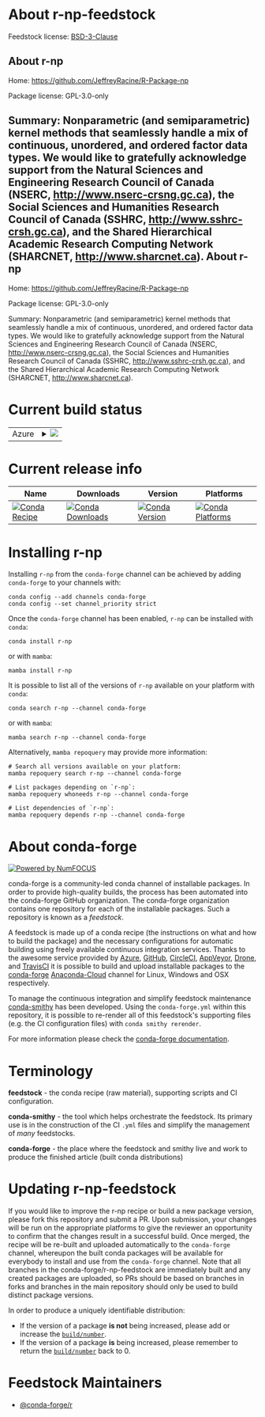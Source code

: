 About r-np-feedstock
====================

Feedstock license: [BSD-3-Clause](https://github.com/conda-forge/r-np-feedstock/blob/main/LICENSE.txt)

About r-np
----------

Home: https://github.com/JeffreyRacine/R-Package-np

Package license: GPL-3.0-only

Summary: Nonparametric (and semiparametric) kernel methods that seamlessly handle a mix of continuous, unordered, and ordered factor data types. We would like to gratefully acknowledge support from the Natural Sciences and Engineering Research Council of Canada (NSERC, <http://www.nserc-crsng.gc.ca>), the Social Sciences and Humanities Research Council of Canada (SSHRC, <http://www.sshrc-crsh.gc.ca>), and the Shared Hierarchical Academic Research Computing Network (SHARCNET, <http://www.sharcnet.ca>).
About r-np
----------

Home: https://github.com/JeffreyRacine/R-Package-np

Package license: GPL-3.0-only

Summary: Nonparametric (and semiparametric) kernel methods that seamlessly handle a mix of continuous, unordered, and ordered factor data types. We would like to gratefully acknowledge support from the Natural Sciences and Engineering Research Council of Canada (NSERC, <http://www.nserc-crsng.gc.ca>), the Social Sciences and Humanities Research Council of Canada (SSHRC, <http://www.sshrc-crsh.gc.ca>), and the Shared Hierarchical Academic Research Computing Network (SHARCNET, <http://www.sharcnet.ca>).

Current build status
====================


<table>
    
  <tr>
    <td>Azure</td>
    <td>
      <details>
        <summary>
          <a href="https://dev.azure.com/conda-forge/feedstock-builds/_build/latest?definitionId=9698&branchName=main">
            <img src="https://dev.azure.com/conda-forge/feedstock-builds/_apis/build/status/r-np-feedstock?branchName=main">
          </a>
        </summary>
        <table>
          <thead><tr><th>Variant</th><th>Status</th></tr></thead>
          <tbody><tr>
              <td>linux_64_r_base4.1</td>
              <td>
                <a href="https://dev.azure.com/conda-forge/feedstock-builds/_build/latest?definitionId=9698&branchName=main">
                  <img src="https://dev.azure.com/conda-forge/feedstock-builds/_apis/build/status/r-np-feedstock?branchName=main&jobName=linux&configuration=linux%20linux_64_r_base4.1" alt="variant">
                </a>
              </td>
            </tr><tr>
              <td>linux_64_r_base4.2</td>
              <td>
                <a href="https://dev.azure.com/conda-forge/feedstock-builds/_build/latest?definitionId=9698&branchName=main">
                  <img src="https://dev.azure.com/conda-forge/feedstock-builds/_apis/build/status/r-np-feedstock?branchName=main&jobName=linux&configuration=linux%20linux_64_r_base4.2" alt="variant">
                </a>
              </td>
            </tr><tr>
              <td>osx_64_r_base4.1</td>
              <td>
                <a href="https://dev.azure.com/conda-forge/feedstock-builds/_build/latest?definitionId=9698&branchName=main">
                  <img src="https://dev.azure.com/conda-forge/feedstock-builds/_apis/build/status/r-np-feedstock?branchName=main&jobName=osx&configuration=osx%20osx_64_r_base4.1" alt="variant">
                </a>
              </td>
            </tr><tr>
              <td>osx_64_r_base4.2</td>
              <td>
                <a href="https://dev.azure.com/conda-forge/feedstock-builds/_build/latest?definitionId=9698&branchName=main">
                  <img src="https://dev.azure.com/conda-forge/feedstock-builds/_apis/build/status/r-np-feedstock?branchName=main&jobName=osx&configuration=osx%20osx_64_r_base4.2" alt="variant">
                </a>
              </td>
            </tr><tr>
              <td>win_64</td>
              <td>
                <a href="https://dev.azure.com/conda-forge/feedstock-builds/_build/latest?definitionId=9698&branchName=main">
                  <img src="https://dev.azure.com/conda-forge/feedstock-builds/_apis/build/status/r-np-feedstock?branchName=main&jobName=win&configuration=win%20win_64_" alt="variant">
                </a>
              </td>
            </tr>
          </tbody>
        </table>
      </details>
    </td>
  </tr>
</table>

Current release info
====================

| Name | Downloads | Version | Platforms |
| --- | --- | --- | --- |
| [![Conda Recipe](https://img.shields.io/badge/recipe-r--np-green.svg)](https://anaconda.org/conda-forge/r-np) | [![Conda Downloads](https://img.shields.io/conda/dn/conda-forge/r-np.svg)](https://anaconda.org/conda-forge/r-np) | [![Conda Version](https://img.shields.io/conda/vn/conda-forge/r-np.svg)](https://anaconda.org/conda-forge/r-np) | [![Conda Platforms](https://img.shields.io/conda/pn/conda-forge/r-np.svg)](https://anaconda.org/conda-forge/r-np) |

Installing r-np
===============

Installing `r-np` from the `conda-forge` channel can be achieved by adding `conda-forge` to your channels with:

```
conda config --add channels conda-forge
conda config --set channel_priority strict
```

Once the `conda-forge` channel has been enabled, `r-np` can be installed with `conda`:

```
conda install r-np
```

or with `mamba`:

```
mamba install r-np
```

It is possible to list all of the versions of `r-np` available on your platform with `conda`:

```
conda search r-np --channel conda-forge
```

or with `mamba`:

```
mamba search r-np --channel conda-forge
```

Alternatively, `mamba repoquery` may provide more information:

```
# Search all versions available on your platform:
mamba repoquery search r-np --channel conda-forge

# List packages depending on `r-np`:
mamba repoquery whoneeds r-np --channel conda-forge

# List dependencies of `r-np`:
mamba repoquery depends r-np --channel conda-forge
```


About conda-forge
=================

[![Powered by
NumFOCUS](https://img.shields.io/badge/powered%20by-NumFOCUS-orange.svg?style=flat&colorA=E1523D&colorB=007D8A)](https://numfocus.org)

conda-forge is a community-led conda channel of installable packages.
In order to provide high-quality builds, the process has been automated into the
conda-forge GitHub organization. The conda-forge organization contains one repository
for each of the installable packages. Such a repository is known as a *feedstock*.

A feedstock is made up of a conda recipe (the instructions on what and how to build
the package) and the necessary configurations for automatic building using freely
available continuous integration services. Thanks to the awesome service provided by
[Azure](https://azure.microsoft.com/en-us/services/devops/), [GitHub](https://github.com/),
[CircleCI](https://circleci.com/), [AppVeyor](https://www.appveyor.com/),
[Drone](https://cloud.drone.io/welcome), and [TravisCI](https://travis-ci.com/)
it is possible to build and upload installable packages to the
[conda-forge](https://anaconda.org/conda-forge) [Anaconda-Cloud](https://anaconda.org/)
channel for Linux, Windows and OSX respectively.

To manage the continuous integration and simplify feedstock maintenance
[conda-smithy](https://github.com/conda-forge/conda-smithy) has been developed.
Using the ``conda-forge.yml`` within this repository, it is possible to re-render all of
this feedstock's supporting files (e.g. the CI configuration files) with ``conda smithy rerender``.

For more information please check the [conda-forge documentation](https://conda-forge.org/docs/).

Terminology
===========

**feedstock** - the conda recipe (raw material), supporting scripts and CI configuration.

**conda-smithy** - the tool which helps orchestrate the feedstock.
                   Its primary use is in the construction of the CI ``.yml`` files
                   and simplify the management of *many* feedstocks.

**conda-forge** - the place where the feedstock and smithy live and work to
                  produce the finished article (built conda distributions)


Updating r-np-feedstock
=======================

If you would like to improve the r-np recipe or build a new
package version, please fork this repository and submit a PR. Upon submission,
your changes will be run on the appropriate platforms to give the reviewer an
opportunity to confirm that the changes result in a successful build. Once
merged, the recipe will be re-built and uploaded automatically to the
`conda-forge` channel, whereupon the built conda packages will be available for
everybody to install and use from the `conda-forge` channel.
Note that all branches in the conda-forge/r-np-feedstock are
immediately built and any created packages are uploaded, so PRs should be based
on branches in forks and branches in the main repository should only be used to
build distinct package versions.

In order to produce a uniquely identifiable distribution:
 * If the version of a package **is not** being increased, please add or increase
   the [``build/number``](https://docs.conda.io/projects/conda-build/en/latest/resources/define-metadata.html#build-number-and-string).
 * If the version of a package **is** being increased, please remember to return
   the [``build/number``](https://docs.conda.io/projects/conda-build/en/latest/resources/define-metadata.html#build-number-and-string)
   back to 0.

Feedstock Maintainers
=====================

* [@conda-forge/r](https://github.com/conda-forge/r/)

